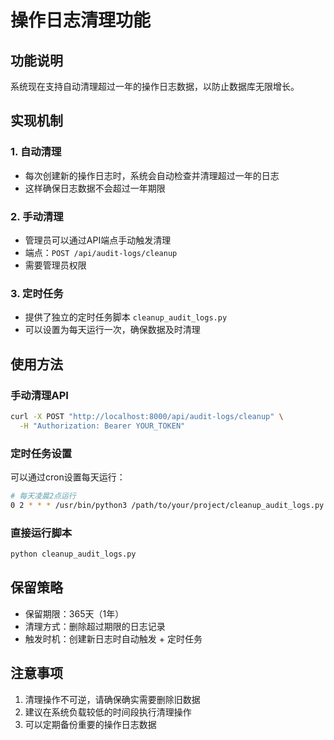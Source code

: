 # 操作日志清理功能

## 功能说明

系统现在支持自动清理超过一年的操作日志数据，以防止数据库无限增长。

## 实现机制

### 1. 自动清理
- 每次创建新的操作日志时，系统会自动检查并清理超过一年的日志
- 这样确保日志数据不会超过一年期限

### 2. 手动清理
- 管理员可以通过API端点手动触发清理
- 端点：`POST /api/audit-logs/cleanup`
- 需要管理员权限

### 3. 定时任务
- 提供了独立的定时任务脚本 `cleanup_audit_logs.py`
- 可以设置为每天运行一次，确保数据及时清理

## 使用方法

### 手动清理API
```bash
curl -X POST "http://localhost:8000/api/audit-logs/cleanup" \
  -H "Authorization: Bearer YOUR_TOKEN"
```

### 定时任务设置
可以通过cron设置每天运行：
```bash
# 每天凌晨2点运行
0 2 * * * /usr/bin/python3 /path/to/your/project/cleanup_audit_logs.py
```

### 直接运行脚本
```bash
python cleanup_audit_logs.py
```

## 保留策略

- 保留期限：365天（1年）
- 清理方式：删除超过期限的日志记录
- 触发时机：创建新日志时自动触发 + 定时任务

## 注意事项

1. 清理操作不可逆，请确保确实需要删除旧数据
2. 建议在系统负载较低的时间段执行清理操作
3. 可以定期备份重要的操作日志数据